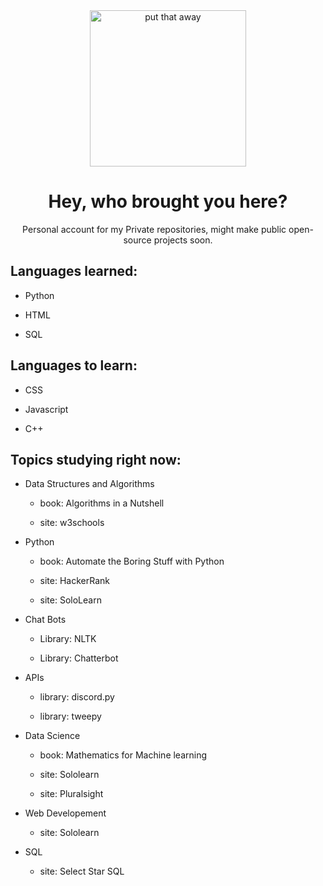 <div align="center">

<img src="https://github.com/Coalemus/Personal-Data/blob/main/giphy.gif" alt="put that away" width="250">

# Hey, who brought you here?
Personal account for my Private repositories, might make public open-source projects soon.

</div>

## Languages learned:

* Python  

* HTML

* SQL

## Languages to learn:

* CSS

* Javascript

* C++

## Topics studying right now:

* Data Structures and Algorithms 

  * book: Algorithms in a Nutshell

  * site: w3schools

* Python 

  * book: Automate the Boring Stuff with Python
  
  * site: HackerRank

  * site: SoloLearn

* Chat Bots 

  * Library: NLTK
  
  * Library: Chatterbot

* APIs

  * library: discord.py

  * library: tweepy

* Data Science

  * book: Mathematics for Machine learning

  * site: Sololearn
  
  * site: Pluralsight
  
* Web Developement

  * site: Sololearn

* SQL

  * site: Select Star SQL
